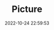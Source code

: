 ---
weight: 1
images:
- /images/edited/25.jpeg
title: Picture
date: 2022-10-24 22:59:53
tags:
- luminar
- work
---